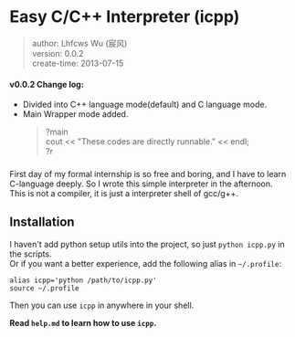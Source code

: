 # Easy C/C++ Interpreter (icpp)

> author: Lhfcws Wu (宸风)  
> version: 0.0.2  
> create-time: 2013-07-15  


#### v0.0.2 Change log:
+ Divided into C++ language mode(default) and C language mode.
+ Main Wrapper mode added.  
    > ?main  
    > cout << "These codes are directly runnable." << endl;  
    > ?r  


###

First day of my formal internship is so free and boring, and I have to learn C-language deeply. So I wrote this simple interpreter in the afternoon.  
This is not a compiler, it is just a interpreter shell of gcc/g++.  

## Installation
I haven't add python setup utils into the project, so just `python icpp.py` in the scripts.  
Or if you want a better experience, add the following alias in `~/.profile`:  

    alias icpp='python /path/to/icpp.py'
    source ~/.profile

Then you can use `icpp` in anywhere in your shell.

**Read `help.md` to learn how to use `icpp`.**
